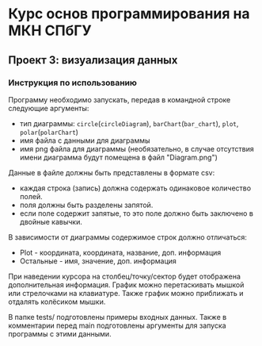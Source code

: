 # Курс основ программирования на МКН СПбГУ
## Проект 3: визуализация данных

### Инструкция по использованию

Программу необходимо запускать, передав в командной строке следующие аргументы:
- тип диаграммы: 
`circle`(`circleDiagram`), `barChart`(`bar_chart`), `plot`, `polar`(`polarChart`)
- имя файла с данными для диаграммы
- имя png файла для диаграммы (необязательно, в случае отсутствия имени диаграмма будут помещена в файл "Diagram.png")

Данные в файле должны быть представлены в формате csv:
- каждая строка (запись) должна содержать одинаковое количество полей.
- поля должны быть разделены запятой.
- если поле содержит запятые, то это поле должно быть заключено в двойные кавычки.

В зависимости от диаграммы содержимое строк должно отличаться: 
- Plot - координата, координата, название, доп. информация
- Остальные - имя, значение, доп. информация

При наведении курсора на столбец/точку/сектор будет отображена дополнительная информация. 
График можно перетаскивать мышкой или стрелочками на клавиатуре. 
Также график можно приближать и отдалять колёсиком мышки.


В папке tests/ подготовлены примеры входных данных. Также в комментарии перед main подготовлены аргументы для запуска
программы с этими данными.